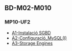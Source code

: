 ## BD-M02-M010



### MP10-UF2


* [A1-Instalació SGBD](https://github.com/ivanenriquez/BD-M02-M010/blob/master/MP10-UF2/A1/Instalacio_SGBD.md) 
* [A2-Configuració_MySQL(I)](https://github.com/ivanenriquez/BD-M02-M010/blob/master/MP10-UF2/A2/Configuració_MySQL(I).md)  
* [A3-Storage Engines](https://github.com/ivanenriquez/BD-M02-M010/blob/master/MP10-UF2/A3/Storage_Engines.md)  
